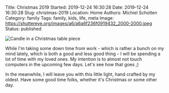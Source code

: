 Title: Christmas 2019
Started: 2019-12-24 16:30:28
Date: 2019-12-24 16:30:28
Slug: christmas-2019
Location: Home
Authors: Michiel Scholten
Category: family
Tags: family, kids, life, meta
Image: https://shuttereye.org/images/a6/a6a6f236f0919432_2000-2000.jpeg
Status: published

![Candle in a Christmas table piece](https://shuttereye.org/images/a6/a6a6f236f0919432_2000-2000.jpeg)

While I'm taking some down time from work - which is rather a bunch on my mind lately, which is both a good and less good thing - I will be spending a lot of time with my loved ones. My intention is to almost not touch computers in the upcoming few days. Let's see how that goes ;)

In the meanwhile, I will leave you with this little light, hand crafted by my oldest. Have some good time folks, whether it's Christmas or some other day.
